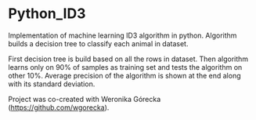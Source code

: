 # Python_ID3

Implementation of machine learning ID3 algorithm in python. Algorithm builds a decision tree to classify each animal in dataset.

First decision tree is build based on all the rows in dataset. Then algorithm learns only on 90% of samples as training set and tests the algorithm on other 10%. Average precision of the algorithm is shown at the end along with its standard deviation.

Project was co-created with Weronika Górecka (https://github.com/wgorecka).
